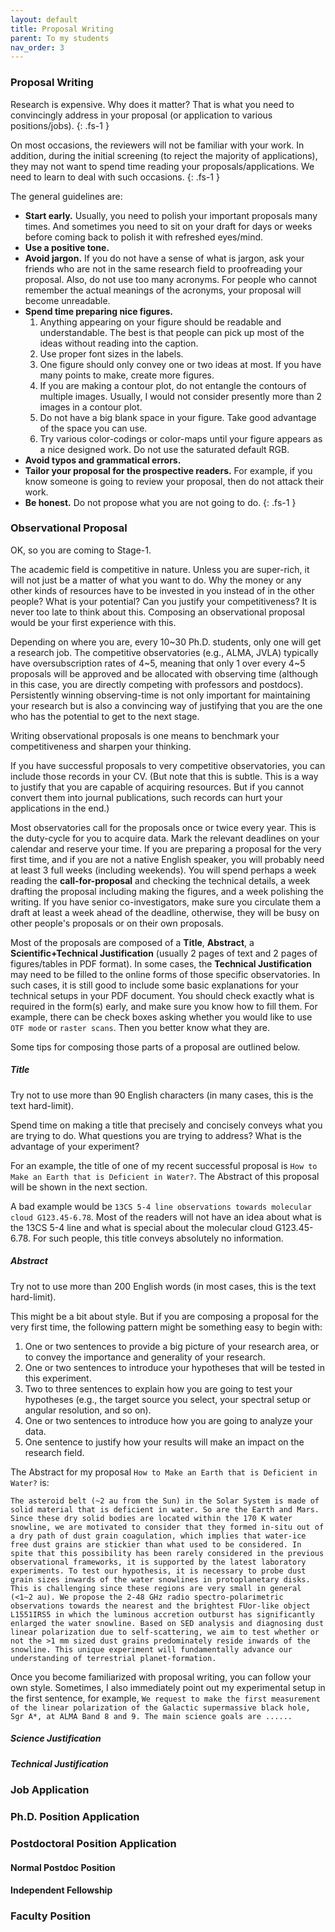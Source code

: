 ```yaml
---
layout: default
title: Proposal Writing
parent: To my students
nav_order: 3
---
```



### Proposal Writing

Research is expensive. Why does it matter? That is what you need to convincingly address in your proposal (or application to various positions/jobs).
{: .fs-1 }

On most occasions, the reviewers will not be familiar with your work. In addition, during the initial screening (to reject the majority of applications), they may not want to spend time reading your proposals/applications. We need to learn to deal with such occasions.
{: .fs-1 }

The general guidelines are:
- **Start early.** Usually, you need to polish your important proposals many times. And sometimes you need to sit on your draft for days or weeks before coming back to polish it with refreshed eyes/mind.
- **Use a positive tone.**
- **Avoid jargon.**
    If you do not have a sense of what is jargon, ask your friends who are not in the same research field to proofreading your proposal. Also, do not use too many acronyms. For people who cannot remember the actual meanings of the acronyms, your proposal will become unreadable. 
- **Spend time preparing nice figures.**
    1. Anything appearing on your figure should be readable and understandable. The best is that people can pick up most of the ideas without reading into the caption.
    2. Use proper font sizes in the labels. 
    3. One figure should only convey one or two ideas at most. If you have many points to make, create more figures.
    4. If you are making a contour plot, do not entangle the contours of multiple images. Usually, I would not consider presently more than 2 images in a contour plot.
    5. Do not have a big blank space in your figure. Take good advantage of the space you can use.
    6. Try various color-codings or color-maps until your figure appears as a nice designed work. Do not use the saturated default RGB.
- **Avoid typos and grammatical errors.**
- **Tailor your proposal for the prospective readers.** For example, if you know someone is going to review your proposal, then do not attack their work.
- **Be honest.** Do not propose what you are not going to do.
{: .fs-1 }


### Observational Proposal

OK, so you are coming to Stage-1.

The academic field is competitive in nature. Unless you are super-rich, it will not just be a matter of what you want to do. Why the money or any other kinds of resources have to be invested in you instead of in the other people?  What is your potential? Can you justify your competitiveness? It is never too late to think about this. Composing an observational proposal would be your first experience with this.

Depending on where you are, every 10~30 Ph.D. students, only one will get a research job. The competitive observatories (e.g., ALMA, JVLA) typically have oversubscription rates of 4~5, meaning that only 1 over every 4~5 proposals will be approved and be allocated with observing time (although in this case, you are directly competing with professors and postdocs). Persistently winning observing-time is not only important for maintaining your research but is also a convincing way of justifying that you are the one who has the potential to get to the next stage. 

 Writing observational proposals is one means to benchmark your competitiveness and sharpen your thinking. 
 
 If you have successful proposals to very competitive observatories, you can include those records in your CV. (But note that this is subtle. This is a way to justify that you are capable of acquiring resources. But if you cannot convert them into journal publications, such records can hurt your applications in the end.)
 
 Most observatories call for the proposals once or twice every year. This is the duty-cycle for you to acquire data. Mark the relevant deadlines on your calendar and reserve your time. If you are preparing a proposal for the very first time, and if you are not a native English speaker, you will probably need at least 3 full weeks (including weekends). You will spend perhaps a week reading the **call-for-proposal** and checking the technical details, a week drafting the proposal including making the figures, and a week polishing the writing. If you have senior co-investigators, make sure you circulate them a draft at least a week ahead of the deadline, otherwise, they will be busy on other people's proposals or on their own proposals.
 
 Most of the proposals are composed of a **Title**, **Abstract**, a **Scientific+Technical Justification** (usually 2 pages of text and 2 pages of figures/tables in PDF format). In some cases, the **Technical Justification** may need to be filled to the online forms of those specific observatories. In such cases, it is still good to include some basic explanations for your technical setups in your PDF document. You should check exactly what is required in the form(s) early, and make sure you know how to fill them. For example, there can be check boxes asking whether you would like to use `OTF mode` or `raster scans`. Then you better know what they are.
 
 Some tips for composing those parts of a proposal are outlined below.

##### Title

Try not to use more than 90 English characters (in many cases, this is the text hard-limit).

Spend time on making a title that precisely and concisely conveys what you are trying to do. What questions you are trying to address? What is the advantage of your experiment? 

For an example, the title of one of my recent successful proposal is `How to Make an Earth that is Deficient in Water?`. The Abstract of this proposal will be shown in the next section.

A bad example would be `13CS 5-4 line observations towards molecular cloud G123.45-6.78`. Most of the readers will not have an idea about what is the 13CS 5-4 line and what is special about the molecular cloud G123.45-6.78. For such people, this title conveys absolutely no information.


##### Abstract

Try not to use more than 200 English words (in most cases, this is the text hard-limit).

This might be a bit about style. But if you are composing a proposal for the very first time, the following pattern might be something easy to begin with:

1. One or two sentences to provide a big picture of your research area, or to convey the importance and generality of your research.
2. One or two sentences to introduce your hypotheses that will be tested in this experiment.
3. Two to three sentences to explain how you are going to test your hypotheses (e.g., the target source you select, your spectral setup or angular resolution, and so on).
4. One or two sentences to introduce how you are going to analyze your data.
5. One sentence to justify how your results will make an impact on the research field. 

The Abstract for my proposal `How to Make an Earth that is Deficient in Water?` is:


`The asteroid belt (~2 au from the Sun) in the Solar System is made of solid material that is deficient in water. So are the Earth and Mars. Since these dry solid bodies are located within the 170 K water snowline, we are motivated to consider that they formed in-situ out of a dry path of dust grain coagulation, which implies that water-ice free dust grains are stickier than what used to be considered. In spite that this possibility has been rarely considered in the previous observational frameworks, it is supported by the latest laboratory experiments. To test our hypothesis, it is necessary to probe dust grain sizes inwards of the water snowlines in protoplanetary disks. This is challenging since these regions are very small in general (<1~2 au). We propose the 2-48 GHz radio spectro-polarimetric observations towards the nearest and the brightest FUor-like object L1551IRS5 in which the luminous accretion outburst has significantly enlarged the water snowline. Based on SED analysis and diagnosing dust linear polarization due to self-scattering, we aim to test whether or not the >1 mm sized dust grains predominately reside inwards of the snowline. This unique experiment will fundamentally advance our understanding of terrestrial planet-formation.`

Once you become familiarized with proposal writing, you can follow your own style. Sometimes, I also immediately point out my experimental setup in the first sentence, for example, `We request to make the first measurement of the linear polarization of the Galactic supermassive black hole, Sgr A*, at ALMA Band 8 and 9. The main science goals are ......` 

##### Science Justification

##### Technical Justification



### Job Application

### Ph.D. Position Application

### Postdoctoral Position Application

#### Normal Postdoc Position

#### Independent Fellowship



### Faculty Position
